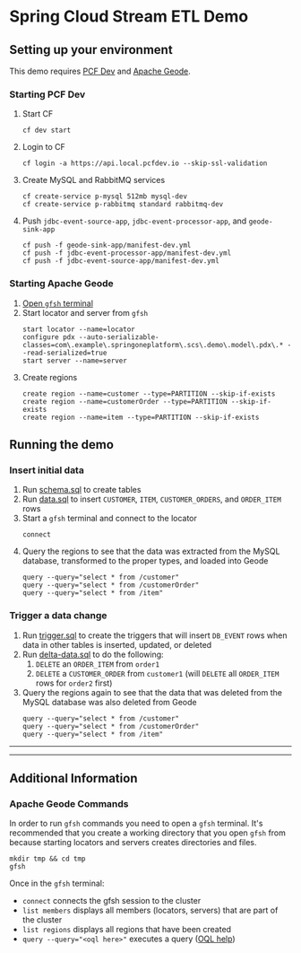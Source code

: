 # Spring Cloud Stream ETL Demo

## Setting up your environment
This demo requires [PCF Dev](https://docs.pivotal.io/pcf-dev/index.html) and [Apache Geode](https://geode.apache.org/docs/guide/12/getting_started/installation/install_standalone.html#concept_0129F6A1D0EB42C4A3D24861AF2C5425__section_D3326496B2BB47A7AB0CFC1A5E266842). 

### Starting PCF Dev
1. Start CF
    ```
    cf dev start
    ```
1. Login to CF 
    ```
    cf login -a https://api.local.pcfdev.io --skip-ssl-validation
    ``` 
1. Create MySQL and RabbitMQ services
    ```
    cf create-service p-mysql 512mb mysql-dev
    cf create-service p-rabbitmq standard rabbitmq-dev 
    ```
1. Push `jdbc-event-source-app`, `jdbc-event-processor-app`, and `geode-sink-app`
    ```
    cf push -f geode-sink-app/manifest-dev.yml
    cf push -f jdbc-event-processor-app/manifest-dev.yml
    cf push -f jdbc-event-source-app/manifest-dev.yml
    ```
    
### Starting Apache Geode
1. [Open `gfsh` terminal](#apache-geode-commands)
1. Start locator and server from `gfsh`
    ```
    start locator --name=locator
    configure pdx --auto-serializable-classes=com\.example\.springoneplatform\.scs\.demo\.model\.pdx\.* --read-serialized=true
    start server --name=server
    ```
1. Create regions
    ```
    create region --name=customer --type=PARTITION --skip-if-exists
    create region --name=customerOrder --type=PARTITION --skip-if-exists
    create region --name=item --type=PARTITION --skip-if-exists
    ```

## Running the demo
### Insert initial data
1. Run [schema.sql](./demo-steps/mysql/schema.sql) to create tables
1. Run [data.sql](./demo-steps/mysql/data.sql) to insert `CUSTOMER`, `ITEM`, `CUSTOMER_ORDERS`, and `ORDER_ITEM` rows
1. Start a `gfsh` terminal and connect to the locator
    ```
    connect
    ```
1. Query the regions to see that the data was extracted from the MySQL database, transformed to the proper types, and 
loaded into Geode
    ```
    query --query="select * from /customer"
    query --query="select * from /customerOrder"
    query --query="select * from /item"
    ```

### Trigger a data change
1. Run [trigger.sql](./demo-steps/mysql/trigger.sql) to create the triggers that will insert `DB_EVENT` rows 
when data in other tables is inserted, updated, or deleted
1. Run [delta-data.sql](./demo-steps/mysql/delta-data.sql) to do the following:
    1. `DELETE` an `ORDER_ITEM` from `order1`
    1. `DELETE` a `CUSTOMER_ORDER` from `customer1` (will `DELETE` all `ORDER_ITEM` rows for `order2` first)
1. Query the regions again to see that the data that was deleted from the MySQL database was also deleted from Geode
    ```
    query --query="select * from /customer"
    query --query="select * from /customerOrder"
    query --query="select * from /item"
    ```
---
---

## Additional Information
### Apache Geode Commands
In order to run `gfsh` commands you need to open a `gfsh` terminal. It's recommended that you create a working 
directory that you open `gfsh` from because starting locators and servers creates directories and files.
```
mkdir tmp && cd tmp
gfsh
```

Once in the `gfsh` terminal:
- `connect` connects the gfsh session to the cluster
- `list members` displays all members (locators, servers) that are part of the cluster
- `list regions` displays all regions that have been created
- `query --query="<oql here>"` executes a query ([OQL help](http://geode.apache.org/docs/guide/13/developing/querying_basics/query_basics.html))
